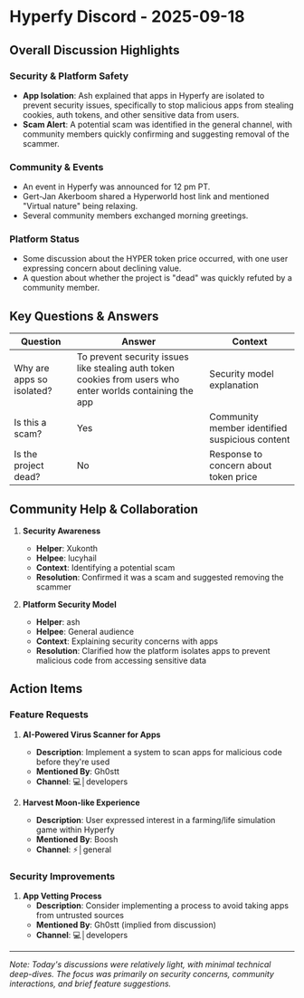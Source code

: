 # Hyperfy Discord - 2025-09-18

## Overall Discussion Highlights

### Security & Platform Safety
- **App Isolation**: Ash explained that apps in Hyperfy are isolated to prevent security issues, specifically to stop malicious apps from stealing cookies, auth tokens, and other sensitive data from users.
- **Scam Alert**: A potential scam was identified in the general channel, with community members quickly confirming and suggesting removal of the scammer.

### Community & Events
- An event in Hyperfy was announced for 12 pm PT.
- Gert-Jan Akerboom shared a Hyperworld host link and mentioned "Virtual nature" being relaxing.
- Several community members exchanged morning greetings.

### Platform Status
- Some discussion about the HYPER token price occurred, with one user expressing concern about declining value.
- A question about whether the project is "dead" was quickly refuted by a community member.

## Key Questions & Answers

| Question | Answer | Context |
|----------|--------|---------|
| Why are apps so isolated? | To prevent security issues like stealing auth token cookies from users who enter worlds containing the app | Security model explanation |
| Is this a scam? | Yes | Community member identified suspicious content |
| Is the project dead? | No | Response to concern about token price |

## Community Help & Collaboration

1. **Security Awareness**
   - **Helper**: Xukonth
   - **Helpee**: lucyhail
   - **Context**: Identifying a potential scam
   - **Resolution**: Confirmed it was a scam and suggested removing the scammer

2. **Platform Security Model**
   - **Helper**: ash
   - **Helpee**: General audience
   - **Context**: Explaining security concerns with apps
   - **Resolution**: Clarified how the platform isolates apps to prevent malicious code from accessing sensitive data

## Action Items

### Feature Requests
1. **AI-Powered Virus Scanner for Apps**
   - **Description**: Implement a system to scan apps for malicious code before they're used
   - **Mentioned By**: Gh0stt
   - **Channel**: 💻│developers

2. **Harvest Moon-like Experience**
   - **Description**: User expressed interest in a farming/life simulation game within Hyperfy
   - **Mentioned By**: Boosh
   - **Channel**: ⚡│general

### Security Improvements
1. **App Vetting Process**
   - **Description**: Consider implementing a process to avoid taking apps from untrusted sources
   - **Mentioned By**: Gh0stt (implied from discussion)
   - **Channel**: 💻│developers

---

*Note: Today's discussions were relatively light, with minimal technical deep-dives. The focus was primarily on security concerns, community interactions, and brief feature suggestions.*
